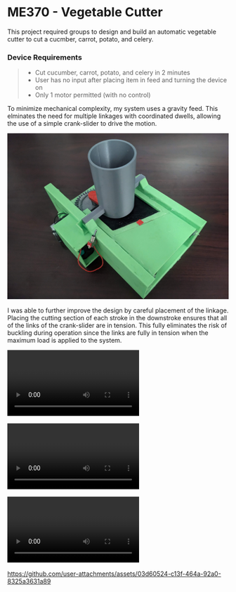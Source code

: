 # ME370 - Vegetable Cutter

This project required groups to design and build an automatic vegetable cutter to cut a cucmber, carrot, potato, and celery. 

### Device Requirements
> - Cut cucumber, carrot, potato, and celery in 2 minutes
> - User has no input after placing item in feed and turning the device on
> - Only 1 motor permitted (with no control)

To minimize mechanical complexity, my system uses a gravity feed. This elminates the need for multiple linkages with coordinated dwells, allowing the use of a simple crank-slider to drive the motion.

![Full Assembly](/Mechanical%20Course%20Projects/Year%203%20-%20Vegetable%20Cutter/FullAssembly.jpg)

I was able to further improve the design by careful placement of the linkage. Placing the cutting section of each stroke in the downstroke ensures that all of the links of the crank-slider are in tension. This fully eliminates the risk of buckling during operation since the links are fully in tension when the maximum load is applied to the system.

![Free Running Video](FreeRunning1.mp4)

![CAD Operation](02Operation.webm)

![Explosion](00Explosion.mp4)

https://github.com/user-attachments/assets/03d60524-c13f-464a-92a0-8325a3631a89

